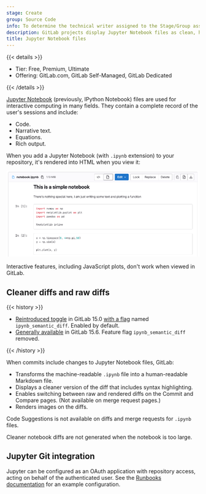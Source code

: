 ```yaml
---
stage: Create
group: Source Code
info: To determine the technical writer assigned to the Stage/Group associated with this page, see https://handbook.gitlab.com/handbook/product/ux/technical-writing/#assignments
description: GitLab projects display Jupyter Notebook files as clean, human-readable files instead of raw files.
title: Jupyter Notebook files
---
```


{{< details >}}

- Tier: Free, Premium, Ultimate
- Offering: GitLab.com, GitLab Self-Managed, GitLab Dedicated

{{< /details >}}

[Jupyter Notebook](https://jupyter.org/) (previously, IPython Notebook) files are used for
interactive computing in many fields. They contain a complete record of the
user's sessions and include:

- Code.
- Narrative text.
- Equations.
- Rich output.

When you add a Jupyter Notebook (with `.ipynb` extension) to your repository,
it's rendered into HTML when you view it:

![Jupyter Notebook Rich Output](img/jupyter_notebook_v17_10.png)

Interactive features, including JavaScript plots, don't work when viewed in
GitLab.

## Cleaner diffs and raw diffs

{{< history >}}

- [Reintroduced toggle](https://gitlab.com/gitlab-org/gitlab/-/merge_requests/85079) in GitLab 15.0 [with a flag](../../../../../administration/feature_flags.md) named `ipynb_semantic_diff`. Enabled by default.
- [Generally available](https://gitlab.com/gitlab-org/gitlab/-/merge_requests/95373) in GitLab 15.6. Feature flag `ipynb_semantic_diff` removed.

{{< /history >}}

When commits include changes to Jupyter Notebook files, GitLab:

- Transforms the machine-readable `.ipynb` file into a human-readable Markdown file.
- Displays a cleaner version of the diff that includes syntax highlighting.
- Enables switching between raw and rendered diffs on the Commit and Compare pages. (Not available on merge request pages.)
- Renders images on the diffs.

Code Suggestions is not available on diffs and merge requests for `.ipynb` files.

Cleaner notebook diffs are not generated when the notebook is too large.

## Jupyter Git integration

Jupyter can be configured as an OAuth application with repository access, acting
on behalf of the authenticated user. See the
[Runbooks documentation](../../../clusters/runbooks/_index.md) for an
example configuration.
